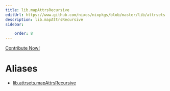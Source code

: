 ```yaml
---
title: lib.mapAttrsRecursive
editUrl: https://www.github.com/nixos/nixpkgs/blob/master/lib/attrsets.nix#L710C5
description: lib.mapAttrsRecursive
sidebar:

    order: 8
---
```


<a href="https://www.github.com/nixos/nixpkgs/blob/master/lib/attrsets.nix#L710C5">Contribute Now!</a>


# Aliases

- [lib.attrsets.mapAttrsRecursive](/nix-doc-comments/reference/lib/attrsets/lib-attrsets-mapAttrsRecursive)



